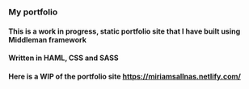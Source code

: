 ### **My portfolio**

#### **This is a work in progress, static portfolio site that I have built using Middleman framework**
#### **Written in HAML, CSS and SASS**

#### **Here is a WIP of the portfolio site https://miriamsallnas.netlify.com/**

